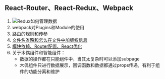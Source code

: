 ## React-Router、React-Redux、Webpack
1. ![Redux如何管理数据](http://orpwhzbuc.bkt.clouddn.com/bg2016091802.jpg)
2. webpack对Plugins和Module的使用
3. 路由的规则和传参
4. [文件名省略和怎么在文件中加版权信息](./docs/Webpack_大众点评的配置.md)
5. [模块依赖、Router配置、React优化](./docs/Webpack_大众点评的配置.md)
6. 关于木偶组件和智能组件：
    - 数据的操作都在只能组件中，当其太复杂时可以添加subpage
    - 木偶组件只进行数据展示，回调函数和数据都通过props传递，有利于组件的功能分离和维护